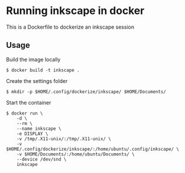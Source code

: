 # Running inkscape in docker

This is a Dockerfile to dockerize an inkscape session

## Usage

Build the image locally

    $ docker build -t inkscape .

Create the settings folder

    $ mkdir -p $HOME/.config/dockerize/inkscape/ $HOME/Documents/

Start the container

    $ docker run \
        -d \
        --rm \
        --name inkscape \
        -e DISPLAY \
        -v /tmp/.X11-unix/:/tmp/.X11-unix/ \
        -v $HOME/.config/dockerize/inkscape/:/home/ubuntu/.config/inkscape/ \
        -v $HOME/Documents/:/home/ubuntu/Documents/ \
        --device /dev/snd \
        inkscape
